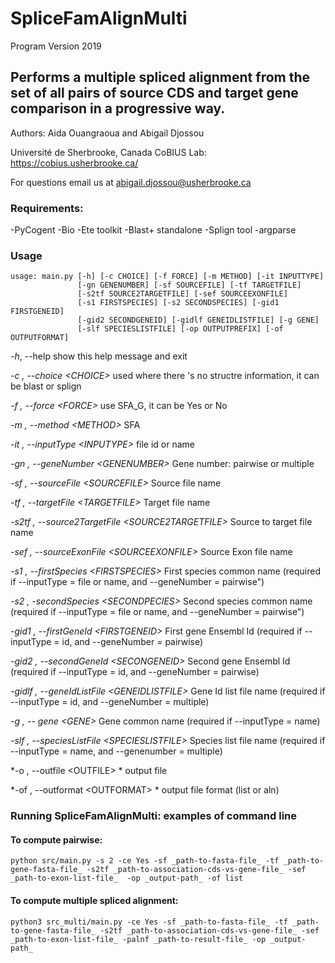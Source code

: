 # SpliceFamAlignMulti
Program Version 2019

Performs a multiple spliced alignment from the set of all pairs of source CDS and target gene comparison in a progressive way.
----------------------------------------------------------------

Authors: Aida Ouangraoua and Abigail Djossou

Université de Sherbrooke, Canada
CoBIUS Lab:  https://cobius.usherbrooke.ca/

For questions email us at abigail.djossou@usherbrooke.ca

### Requirements:

-PyCogent
-Bio
-Ete toolkit
-Blast+ standalone
-Splign tool
-argparse


### Usage
```
usage: main.py [-h] [-c CHOICE] [-f FORCE] [-m METHOD] [-it INPUTTYPE]
               [-gn GENENUMBER] [-sf SOURCEFILE] [-tf TARGETFILE]
               [-s2tf SOURCE2TARGETFILE] [-sef SOURCEEXONFILE]
               [-s1 FIRSTSPECIES] [-s2 SECONDSPECIES] [-gid1 FIRSTGENEID]
               [-gid2 SECONDGENEID] [-gidlf GENEIDLISTFILE] [-g GENE]
               [-slf SPECIESLISTFILE] [-op OUTPUTPREFIX] [-of OUTPUTFORMAT]

```
 *-h*, --help   show this help message and exit
  
  *-c , --choice \<CHOICE>*         used where there 's no structre information, it can be blast or splign  

  *-f , --force \<FORCE>*           use SFA_G, it can be Yes or No   
  
  *-m , --method \<METHOD>*         SFA  

  *-it , --inputType \<INPUTYPE>*   file id or name   
  
  *-gn , --geneNumber \<GENENUMBER>*         Gene number: pairwise or multiple  
  
  *-sf , --sourceFile \<SOURCEFILE>*         Source file name  
  
  *-tf , --targetFile \<TARGETFILE>*         Target file name  
  
  *-s2tf , --source2TargetFile \<SOURCE2TARGETFILE>*         Source to target file name   
  
  *-sef , --sourceExonFile \<SOURCEEXONFILE>*         Source Exon file name  
  
  *-s1 , --firstSpecies \<FIRSTSPECIES>*         First species common name (required if --inputType = file or name,
                                                  and --geneNumber = pairwise")    
  
  *-s2 , -secondSpecies \<SECONDPECIES>*         Second species common name (required if --inputType = file or name,
                                                  and --geneNumber = pairwise")    
  
  *-gid1 , --firstGeneId \<FIRSTGENEID>*         First gene Ensembl Id (required if --inputType = id, and 
						--geneNumber = pairwise)    

  *-gid2 , --secondGeneId \<SECONGENEID>*         Second gene Ensembl Id (required if --inputType = id, and 
						--geneNumber = pairwise)  

  *-gidlf , --geneIdListFile \<GENEIDLISTFILE>*         Gene Id list file name (required if --inputType = id,
							 and --geneNumber = multiple)  

  *-g , -- gene \<GENE>*        Gene common name (required if --inputType = name) 
   

  *-slf , --speciesListFile \<SPECIESLISTFILE>*         Species list file name (required if --inputType = name,
                                                and --genenumber = multiple)    
  
  *-o , --outfile \<OUTFILE> *      output file   

  *-of , --outformat \<OUTFORMAT> *      output file format (list or aln)   

### Running SpliceFamAlignMulti: examples of command line

#### To compute pairwise:
```
python src/main.py -s 2 -ce Yes -sf _path-to-fasta-file_ -tf _path-to-gene-fasta-file_ -s2tf _path-to-association-cds-vs-gene-file_ -sef _path-to-exon-list-file_  -op _output-path_ -of list
```
#### To compute multiple spliced alignment:
```
python3 src_multi/main.py -ce Yes -sf _path-to-fasta-file_ -tf _path-to-gene-fasta-file_ -s2tf _path-to-association-cds-vs-gene-file_ -sef _path-to-exon-list-file_ -palnf _path-to-result-file_ -op _output-path_
```
